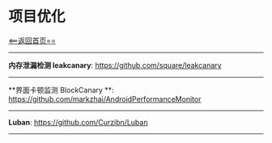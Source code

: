 # 项目优化


[<==返回首页==](https://github.com/fengyongge/AndroidOpenCollect)

---

**内存泄漏检测 leakcanary**:  https://github.com/square/leakcanary

---

**界面卡顿监测 BlockCanary **:  https://github.com/markzhai/AndroidPerformanceMonitor

---

**Luban**:  https://github.com/Curzibn/Luban

---
